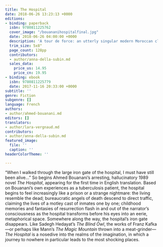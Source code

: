 ```yaml
---
title: The Hospital
date: 2018-06-26 13:23:13 +0000
editions:
- binding: paperback
  isbn: 9780811225762
  cover_image: "/bouananihospitalfinal.jpg"
  date: 2018-06-26 04:00:00 +0000
  description: 'A tour de force: an utterly singular modern Moroccan classic'
  trim_size: 5x8"
  page_count: 128pp
  contributors:
  - author/anna-della-subin.md
  sales_data:
    price_us: 14.95
    price_cn: 19.95
- binding: ebook
  isbn: 9780811225779
  date: 2017-11-16 20:33:00 +0000
subtitle: ''
genre: Fiction
subgenre: []
language: French
authors:
- author/ahmed-bouanani.md
editors: []
translators:
- author/lara-vergnaud.md
contributors:
- author/anna-della-subin.md
featured_image:
  file: ''
  caption: ''
headerColorTheme: ''

---
```

“When I walked through the large iron gate of the hospital, I must have still been alive…” So begins Ahmed Bouanani’s arresting, hallucinatory 1989 novel _The Hospital_, appearing for the first time in English translation. Based on Bouanani’s own experiences as a tuberculosis patient, the hospital begins to feel increasingly like a prison or a strange nightmare: the living resemble the dead; bureaucratic angels of death descend to direct traffic, claiming the lives of a motley cast of inmates one by one; childhood memories and fantasies of resurrection flash in and out of the narrator’s consciousness as the hospital transforms before his eyes into an eerie, metaphorical space. Somewhere along the way, the hospital’s iron gate disappears. Like Sadegh Hedayat’s _The Blind Owl_, the works of Franz Kafka—or perhaps like Mann’s _The Magic Mountain_ thrown into a meat-grinder—_The Hospital_ is a nosedive into the realms of the imagination, in which a journey to nowhere in particular leads to the most shocking places.